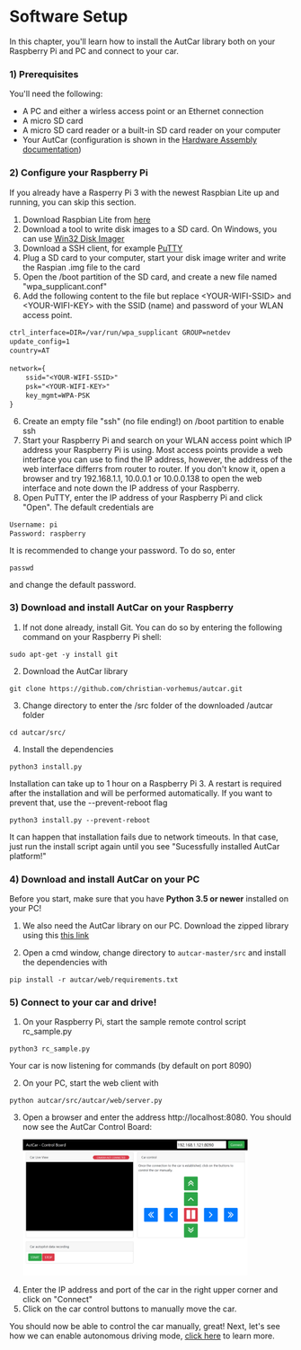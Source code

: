 # Software Setup

In this chapter, you'll learn how to install the AutCar library both on your Raspberry Pi and PC and connect to your car.

### 1) Prerequisites

You'll need the following:
- A PC and either a wirless access point or an Ethernet connection
- A micro SD card
- A micro SD card reader or a built-in SD card reader on your computer
- Your AutCar (configuration is shown in the [Hardware Assembly documentation](https://github.com/christian-vorhemus/autcar/blob/master/docs/Hardware_Assembly.md))

### 2) Configure your Raspberry Pi

If you already have a Rasperry Pi 3 with the newest Raspbian Lite up and running, you can skip this section.

1) Download Raspbian Lite from [here](https://www.raspberrypi.org/downloads/raspbian/)
2) Download a tool to write disk images to a SD card. On Windows, you can use [Win32 Disk Imager](https://www.heise.de/download/product/win32-disk-imager-92033)
3) Download a SSH client, for example [PuTTY](https://www.chiark.greenend.org.uk/~sgtatham/putty/latest.html)
4) Plug a SD card to your computer, start your disk image writer and write the Raspian .img file to the card
5) Open the /boot partition of the SD card, and create a new file named "wpa_supplicant.conf"
6) Add the following content to the file but replace &lt;YOUR-WIFI-SSID&gt; and &lt;YOUR-WIFI-KEY&gt; with the SSID (name) and password of your WLAN access point.
```
ctrl_interface=DIR=/var/run/wpa_supplicant GROUP=netdev
update_config=1
country=AT

network={
    ssid="<YOUR-WIFI-SSID>"
    psk="<YOUR-WIFI-KEY>"
    key_mgmt=WPA-PSK
}
```
6) Create an empty file "ssh" (no file ending!) on /boot partition to enable ssh
7) Start your Raspberry Pi and search on your WLAN access point which IP address your Raspberry Pi is using. Most access points provide a web interface you can use to find the IP address, however, the address of the web interface differrs from router to router. If you don't know it, open a browser and try 192.168.1.1, 10.0.0.1 or 10.0.0.138 to open the web interface and note down the IP address of your Raspberry.
8) Open PuTTY, enter the IP address of your Raspberry Pi and click "Open". The default credentials are
```
Username: pi
Password: raspberry
```

It is recommended to change your password. To do so, enter 
```
passwd
```
and change the default password.

### 3) Download and install AutCar on your Raspberry

1) If not done already, install Git. You can do so by entering the following command on your Raspberry Pi shell:
```
sudo apt-get -y install git
```

2) Download the AutCar library
```
git clone https://github.com/christian-vorhemus/autcar.git
```

3) Change directory to enter the /src folder of the downloaded /autcar folder
```
cd autcar/src/
```

4) Install the dependencies
```
python3 install.py
```
Installation can take up to 1 hour on a Raspberry Pi 3. A restart is required after the installation and will be performed automatically. If you want to prevent that, use the --prevent-reboot flag

```
python3 install.py --prevent-reboot
```
It can happen that installation fails due to network timeouts. In that case, just run the install script again until you see "Sucessfully installed AutCar platform!"


### 4) Download and install AutCar on your PC

Before you start, make sure that you have **Python 3.5 or newer** installed on your PC!

1) We also need the AutCar library on our PC. Download the zipped library using this [this link](https://github.com/christian-vorhemus/autcar/archive/master.zip)

3) Open a cmd window, change directory to `autcar-master/src` and  install the dependencies with
```
pip install -r autcar/web/requirements.txt
```

### 5) Connect to your car and drive!

1. On your Raspberry Pi, start the sample remote control script rc_sample.py
 ```
 python3 rc_sample.py
 ```

 Your car is now listening for commands (by default on port 8090)

2. On your PC, start the web client with
 ```
 python autcar/src/autcar/web/server.py
 ```
3. Open a browser and enter the address http://localhost:8080. You should now see the AutCar Control Board:
    <p><img src="../images/autcar_controlboard.png" width="400" margin="20"></p>
4. Enter the IP address and port of the car in the right upper corner and click on "Connect"<br>
5. Click on the car control buttons to manually move the car.

You should now be able to control the car manually, great! Next, let's see how we can enable autonomous driving mode, [click here](https://github.com/christian-vorhemus/autcar/blob/master/docs/Autonomous_Driving.md) to learn more.
